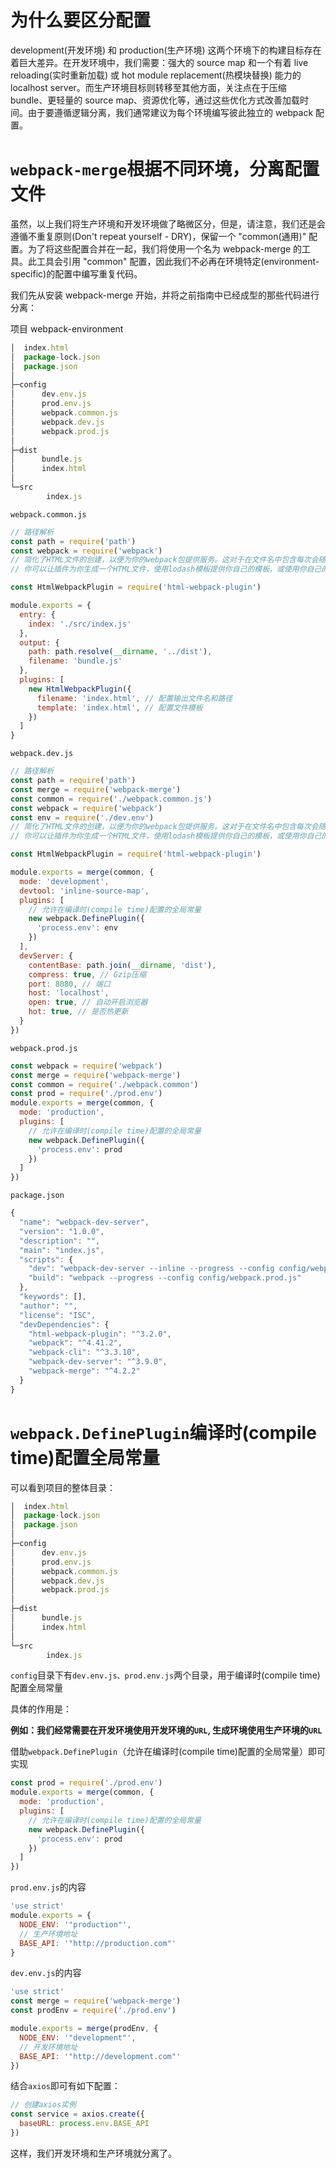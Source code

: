 # 为什么要区分配置
development(开发环境) 和 production(生产环境) 这两个环境下的构建目标存在着巨大差异。在开发环境中，我们需要：强大的 source map 和一个有着 live reloading(实时重新加载) 或 hot module replacement(热模块替换) 能力的 localhost server。而生产环境目标则转移至其他方面，关注点在于压缩 bundle、更轻量的 source map、资源优化等，通过这些优化方式改善加载时间。由于要遵循逻辑分离，我们通常建议为每个环境编写彼此独立的 webpack 配置。

# `webpack-merge`根据不同环境，分离配置文件
虽然，以上我们将生产环境和开发环境做了略微区分，但是，请注意，我们还是会遵循不重复原则(Don't repeat yourself - DRY)，保留一个 "common(通用)" 配置。为了将这些配置合并在一起，我们将使用一个名为 webpack-merge 的工具。此工具会引用 "common" 配置，因此我们不必再在环境特定(environment-specific)的配置中编写重复代码。

我们先从安装 webpack-merge 开始，并将之前指南中已经成型的那些代码进行分离： 

项目
webpack-environment
```javascript
│  index.html
│  package-lock.json
│  package.json
│
├─config
│      dev.env.js
│      prod.env.js
│      webpack.common.js
│      webpack.dev.js
│      webpack.prod.js
│
├─dist
│      bundle.js
│      index.html
│
└─src
        index.js
```

`webpack.common.js`
```javascript
// 路径解析
const path = require('path')
const webpack = require('webpack')
// 简化了HTML文件的创建，以便为你的webpack包提供服务。这对于在文件名中包含每次会随着编译而发生变化哈希的 webpack bundle 尤其有用。 
// 你可以让插件为你生成一个HTML文件，使用lodash模板提供你自己的模板，或使用你自己的loader。

const HtmlWebpackPlugin = require('html-webpack-plugin')

module.exports = {
  entry: {
    index: './src/index.js'
  },
  output: {
    path: path.resolve(__dirname, '../dist'),
    filename: 'bundle.js'
  },
  plugins: [
    new HtmlWebpackPlugin({
      filename: 'index.html', // 配置输出文件名和路径
      template: 'index.html', // 配置文件模板
    })
  ]
}

```

`webpack.dev.js`
```javascript
// 路径解析
const path = require('path')
const merge = require('webpack-merge')
const common = require('./webpack.common.js')
const webpack = require('webpack')
const env = require('./dev.env')
// 简化了HTML文件的创建，以便为你的webpack包提供服务。这对于在文件名中包含每次会随着编译而发生变化哈希的 webpack bundle 尤其有用。 
// 你可以让插件为你生成一个HTML文件，使用lodash模板提供你自己的模板，或使用你自己的loader。

const HtmlWebpackPlugin = require('html-webpack-plugin')

module.exports = merge(common, {
  mode: 'development',
  devtool: 'inline-source-map',
  plugins: [
    // 允许在编译时(compile time)配置的全局常量
    new webpack.DefinePlugin({
      'process.env': env
    })
  ],
  devServer: {
    contentBase: path.join(__dirname, 'dist'),
    compress: true, // Gzip压缩
    port: 8080, // 端口
    host: 'localhost',
    open: true, // 自动开启浏览器
    hot: true, // 是否热更新
  }
})

```

`webpack.prod.js`
```javascript
const webpack = require('webpack')
const merge = require('webpack-merge')
const common = require('./webpack.common')
const prod = require('./prod.env')
module.exports = merge(common, {
  mode: 'production',
  plugins: [
    // 允许在编译时(compile time)配置的全局常量
    new webpack.DefinePlugin({
      'process.env': prod
    })
  ]
})

```
`package.json`
```javascript
{
  "name": "webpack-dev-server",
  "version": "1.0.0",
  "description": "",
  "main": "index.js",
  "scripts": {
    "dev": "webpack-dev-server --inline --progress --config config/webpack.dev.js",
    "build": "webpack --progress --config config/webpack.prod.js"
  },
  "keywords": [],
  "author": "",
  "license": "ISC",
  "devDependencies": {
    "html-webpack-plugin": "^3.2.0",
    "webpack": "^4.41.2",
    "webpack-cli": "^3.3.10",
    "webpack-dev-server": "^3.9.0",
    "webpack-merge": "^4.2.2"
  }
}
```

# `webpack.DefinePlugin`编译时(compile time)配置全局常量

可以看到项目的整体目录：
```javascript
│  index.html
│  package-lock.json
│  package.json
│
├─config
│      dev.env.js
│      prod.env.js
│      webpack.common.js
│      webpack.dev.js
│      webpack.prod.js
│
├─dist
│      bundle.js
│      index.html
│
└─src
        index.js
```

`config`目录下有`dev.env.js、prod.env.js`两个目录，用于编译时(compile time)配置全局常量

具体的作用是：

**例如：我们经常需要在开发环境使用开发环境的`URL`, 生成环境使用生产环境的`URL`**

借助`webpack.DefinePlugin`（允许在编译时(compile time)配置的全局常量）即可实现
```javascript
const prod = require('./prod.env')
module.exports = merge(common, {
  mode: 'production',
  plugins: [
    // 允许在编译时(compile time)配置的全局常量
    new webpack.DefinePlugin({
      'process.env': prod
    })
  ]
})
```
`prod.env.js`的内容
```javascript
'use strict'
module.exports = {
  NODE_ENV: '"production"',
  // 生产环境地址
  BASE_API: '"http://production.com"'
}

```

`dev.env.js`的内容
```javascript
'use strict'
const merge = require('webpack-merge')
const prodEnv = require('./prod.env')

module.exports = merge(prodEnv, {
  NODE_ENV: '"development"',
  // 开发环境地址
  BASE_API: '"http://development.com"'
})
```

结合`axios`即可有如下配置：
```javascript
// 创建axios实例
const service = axios.create({
  baseURL: process.env.BASE_API
})
```

这样，我们开发环境和生产环境就分离了。





